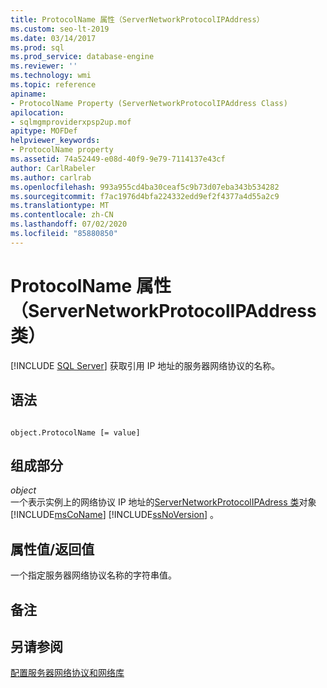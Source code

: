 ```yaml
---
title: ProtocolName 属性（ServerNetworkProtocolIPAddress）
ms.custom: seo-lt-2019
ms.date: 03/14/2017
ms.prod: sql
ms.prod_service: database-engine
ms.reviewer: ''
ms.technology: wmi
ms.topic: reference
apiname:
- ProtocolName Property (ServerNetworkProtocolIPAddress Class)
apilocation:
- sqlmgmproviderxpsp2up.mof
apitype: MOFDef
helpviewer_keywords:
- ProtocolName property
ms.assetid: 74a52449-e08d-40f9-9e79-7114137e43cf
author: CarlRabeler
ms.author: carlrab
ms.openlocfilehash: 993a955cd4ba30ceaf5c9b73d07eba343b534282
ms.sourcegitcommit: f7ac1976d4bfa224332edd9ef2f4377a4d55a2c9
ms.translationtype: MT
ms.contentlocale: zh-CN
ms.lasthandoff: 07/02/2020
ms.locfileid: "85880850"
---
```

# <a name="protocolname-property-servernetworkprotocolipaddress-class"></a>ProtocolName 属性（ServerNetworkProtocolIPAddress 类）
[!INCLUDE [SQL Server](../../../includes/applies-to-version/sqlserver.md)]
  获取引用 IP 地址的服务器网络协议的名称。  
  
## <a name="syntax"></a>语法  
  
```  
  
object.ProtocolName [= value]  
```  
  
## <a name="parts"></a>组成部分  
 *object*  
 一个表示实例上的网络协议 IP 地址的[ServerNetworkProtocolIPAdress 类](../../../relational-databases/wmi-provider-configuration-classes/servernetworkprotocolipaddress-class/servernetworkprotocolipaddress-class.md)对象 [!INCLUDE[msCoName](../../../includes/msconame-md.md)] [!INCLUDE[ssNoVersion](../../../includes/ssnoversion-md.md)] 。  
  
## <a name="property-valuereturn-value"></a>属性值/返回值  
 一个指定服务器网络协议名称的字符串值。  
  
## <a name="remarks"></a>备注  
  
## <a name="see-also"></a>另请参阅  
 [配置服务器网络协议和网络库](https://msdn.microsoft.com/library/ms177485\(v=sql.100\).aspx)  
  
  
